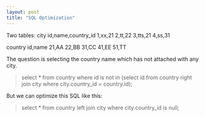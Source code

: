 ```yaml
---
layout: post
title: "SQL Optimization"
---
```


Two tables:
city
id,name,country_id
1,xx,21
2,tt,22
3,tts,21
4,ss,31

country
id,name
21,AA
22,BB
31,CC
41,EE
51,TT

The question is selecting the country name which has not attached with any city.

>select * from country where id is not in (select id from country right join city where city.country_id = country.id);

But we can optimize this SQL like this:
>select * from country left join city where city.country_id is null;